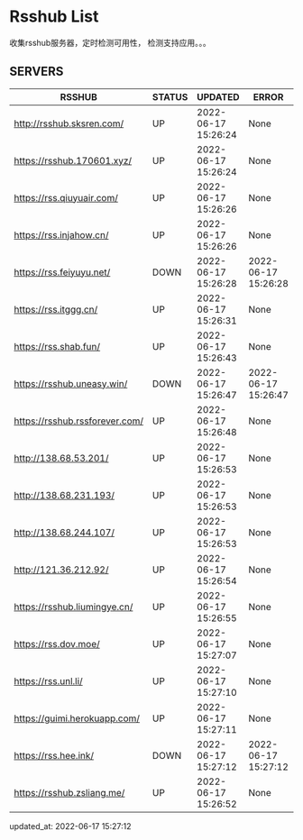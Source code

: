 # Rsshub List

收集rsshub服务器，定时检测可用性， 检测支持应用。。。


## SERVERS

|  RSSHUB   | STATUS  | UPDATED  | ERROR  | TWITTER |  
|  ----  | ----  | ----  | ----  | ---- |  
| http://rsshub.sksren.com/ | UP | 2022-06-17 15:26:24 | None |OK|  
| https://rsshub.170601.xyz/ | UP | 2022-06-17 15:26:24 | None |OK|  
| https://rss.qiuyuair.com/ | UP | 2022-06-17 15:26:26 | None ||  
| https://rss.injahow.cn/ | UP | 2022-06-17 15:26:26 | None ||  
| https://rss.feiyuyu.net/ | DOWN | 2022-06-17 15:26:28 | 2022-06-17 15:26:28 |  
| https://rss.itggg.cn/ | UP | 2022-06-17 15:26:31 | None ||  
| https://rss.shab.fun/ | UP | 2022-06-17 15:26:43 | None |OK|  
| https://rsshub.uneasy.win/ | DOWN | 2022-06-17 15:26:47 | 2022-06-17 15:26:47 |  
| https://rsshub.rssforever.com/ | UP | 2022-06-17 15:26:48 | None |OK|  
| http://138.68.53.201/ | UP | 2022-06-17 15:26:53 | None ||  
| http://138.68.231.193/ | UP | 2022-06-17 15:26:53 | None ||  
| http://138.68.244.107/ | UP | 2022-06-17 15:26:53 | None ||  
| http://121.36.212.92/ | UP | 2022-06-17 15:26:54 | None ||  
| https://rsshub.liumingye.cn/ | UP | 2022-06-17 15:26:55 | None ||  
| https://rss.dov.moe/ | UP | 2022-06-17 15:27:07 | None |OK|  
| https://rss.unl.li/ | UP | 2022-06-17 15:27:10 | None ||  
| https://guimi.herokuapp.com/ | UP | 2022-06-17 15:27:11 | None ||  
| https://rss.hee.ink/ | DOWN | 2022-06-17 15:27:12 | 2022-06-17 15:27:12 |  
| https://rsshub.zsliang.me/ | UP | 2022-06-17 15:26:52 | None |OK|  
  

updated_at: 2022-06-17 15:27:12  

